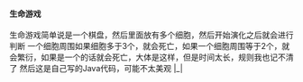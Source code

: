 #### 生命游戏

生命游戏简单说是一个棋盘，然后里面放有多个细胞，然后开始演化之后就会进行判断
一个细胞周围如果细胞多于3个，就会死亡，如果一个细胞周围等于2个，就会繁衍，如果是一个的话就会死亡，大体是这样，但是时间太长，规则我也记不清了
然后这是自己写的Java代码，可能不太美观 |_|

